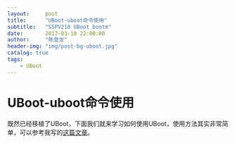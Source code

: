 ```yaml
---
layout:     post
title:      "UBoot-uboot命令使用"
subtitle:   "S5PV210 UBoot bootm"
date:       2017-03-10 22:00:00
author:     "陈登龙"
header-img: "img/post-bg-uboot.jpg"
catalog: true
tags:
    - UBoot
---
```


# UBoot-uboot命令使用

既然已经移植了UBoot，下面我们就来学习如何使用UBoot，使用方法其实非常简单，可以参考我写的[这篇文章][1]。


  [1]: http://blog.csdn.net/qq_22075977/article/details/54347651